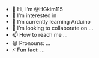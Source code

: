 - 👋 Hi, I’m @HGkim115
- 👀 I’m interested in 
- 🌱 I’m currently learning Arduino
- 💞️ I’m looking to collaborate on ...
- 📫 How to reach me ...
- 😄 Pronouns: ...
- ⚡ Fun fact: ...

<!---
HGkim115/HGkim115 is a ✨ special ✨ repository because its `README.md` (this file) appears on your GitHub profile.
You can click the Preview link to take a look at your changes.
--->

